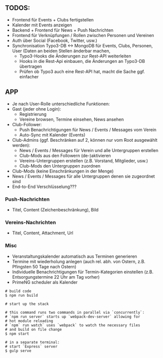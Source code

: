 ## TODOS:

* Frontend für Events + Clubs fertigstellen
* Kalender mit Events anzeigen
* Backend + Frontend für News + Push Nachrichten
* Frontend für Verknüpfungen / Rollen zwischen Personen und Vereinen
* Auth über Social (Facebook, Twitter, usw.)
* Synchronisation Typo3-DB <-> MongoDB für Events, Clubs, Personen, User
  (Daten an beiden Stellen änderbar machen, 
  * Typo3-Hooks die Änderungen zur Rest-API weiterleiten
  * Hooks in die Rest-Api einbauen, die Änderungen an Typo3-DB übertragen
  * Prüfen ob Typo3 auch eine Rest-API hat, macht die Sache ggf. einfacher


## APP
* Je nach User-Rolle unterschiedliche Funktionen:
* Gast (jeder ohne Login):
  * Registrierung
  * Vereine browsen, Termine einsehen, News ansehen
* Club-Follower:
  * Push Benachrichtigungen für News / Events / Messages vom Verein
  * Auto-Sync mit Kalender (Events)
* Club-Admins (ggf. Beschränken auf 2, können nur vom Root ausgewählt werden):
  * News / Events / Messages für Verein und alle Untergruppen erstellen
  * Club-Mods aus den Followern (de-)aktivieren
  * Vereins-Untergruppen erstellen (z.B. Vorstand, Mitglieder, usw.)
  * Club-Mods den Untergruppen zuordnen
 * Club-Mods (keine Einschränkungen in der Menge)
  * News / Events / Messages für alle Untergruppen denen sie zugeordnet sind
* End-to-End Verschlüsselung???
  
### Push-Nachrichten
* Titel, Content (Zeichenbeschränkung), Bild

### Vereins-Nachrichten
* Titel, Content, Attachment, Url

### Misc
* Veranstaltungskalender automatisch aus Terminen generieren
* Termine mit wiederholung anlegen (auch rel. abh. von Ostern, z.B. Pfingsten 50 Tage nach Ostern)
* Individuelle Benachrichtigungen für Termin-Kategorien einstellen (z.B. Entsorgungstermine 22 Uhr am Tag vorher)
* PrimeNG scheduler als Kalender

```
# build code
$ npm run build

# start up the stack

# this command runs two commands in parallel via `concurrently`:
# `npm run server` starts up `webpack-dev-server` allowing for
# hot module reloading
# `npm` run watch` uses `webpack` to watch the necessary files
# and build on file change
$ npm start

# in a separate terminal:
# start `Express` server
$ gulp serve
```
